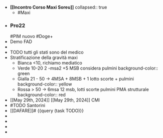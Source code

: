 - **[[Incontro Corso Maxi Soreu]]**
  collapsed:: true
	- #Maxi
- ### Pro22
  #PIM nuovo #Doge+
- Demo FAD
-
- TODO tutti gli stati sono del medico
- Stratificazione della gravità maxi
	- Bianca <10, richiamo mediatico
	- Verde  10-20 2 -msa2  +5 MSB considera pulmini
	  background-color:: green
	- Gialla 21 - 50 -> 4MSA + 8MSB + 1 lotto scorte + pulmini
	  background-color:: yellow
	- Rossa > 50 -> 6msa 12 msb, lotti scorte pulmini PMA strutturale
	  background-color:: red
- [[May 29th, 2024]] [[May 29th, 2024]] CMI
- #TODO Santorini
- [[DAFARE]]# {{query (task TODO)}}
-
-
-
-
